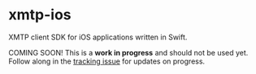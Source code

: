 # xmtp-ios
XMTP client SDK for iOS applications written in Swift.

COMING SOON! This is a **work in progress** and should not be used yet. Follow along in the [tracking issue](https://github.com/xmtp/xmtp-ios/issues/7) for updates on progress.
